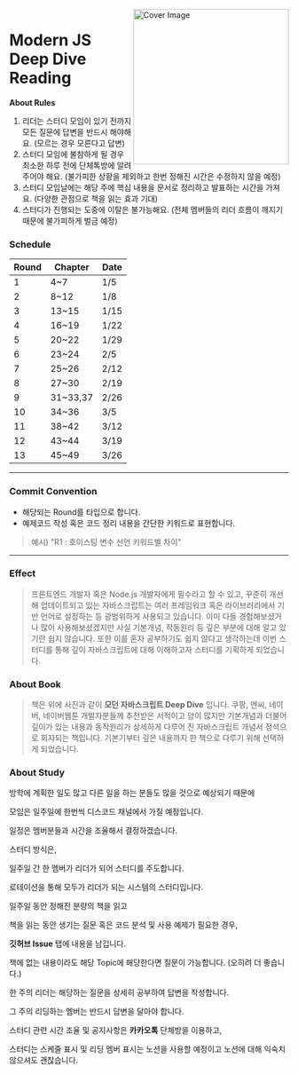 <img src="https://user-images.githubusercontent.com/46489446/147623793-81366884-23e2-41bd-96c9-71d846ebcfe8.jpeg" width="280" title="Cover Image" align="right">

# Modern JS Deep Dive Reading

**About Rules**

1. 리더는 스터디 모임이 있기 전까지 모든 질문에 답변을 반드시 해야해요. 
(모르는 경우 모른다고 답변)
2. 스터디 모임에 불참하게 될 경우 최소한 하루 전에 단체톡방에 알려주어야 해요.
(불가피한 상황을 제외하고 한번 정해진 시간은 수정하지 않을 예정)
3. 스터디 모임날에는 해당 주에 핵심 내용을 문서로 정리하고 발표하는 시간을 가져요.
(다양한 관점으로 책을 읽는 효과 기대)
4. 스터디가 진행되는 도중에 이탈은 불가능해요.
(전체 멤버들의 리더 흐름이 깨지기 때문에 불가피하게 벌금 예정)


### Schedule

| Round | Chapter | Date |
----|----|----
| 1 | 4~7 | 1/5 |
| 2 | 8~12 | 1/8 |
| 3 | 13~15 | 1/15 |
| 4 | 16~19 | 1/22 |
| 5 | 20~22 | 1/29 |
| 6 | 23~24 | 2/5 |
| 7 | 25~26 | 2/12 |
| 8 | 27~30 | 2/19 |
| 9 | 31~33,37 | 2/26 |
| 10 | 34~36 | 3/5 |
| 11 | 38~42 | 3/12 |
| 12 | 43~44 | 3/19 |
| 13 | 45~49 | 3/26 |

---

### Commit Convention
- 해당되는 Round를 타입으로 합니다.
- 예제코드 작성 혹은 코드 정리 내용을 간단한 키워드로 표현합니다.
> 예시) "R1 : 호이스팅 변수 선언 키워드별 차이"

--- 

### Effect
> 프론트엔드 개발자 혹은 Node.js 개발자에게 필수라고 할 수 있고, 꾸준히 개선해 업데이트되고 있는 자바스크립트는 여러 프레임워크 혹은 라이브러리에서 기반 언어로 설정하는 등 광범위하게 사용되고 있습니다. 이미 다들 경험해보셨거나 많이 사용해보셨겠지만 사실 기본개념, 작동원리 등 깊은 부분에 대해 알고 있기란 쉽지 않습니다. 또한 이를 혼자 공부하기도 쉽지 않다고 생각하는데 이번 스터디를 통해 깊이 자바스크립트에 대해 이해하고자 스터디를 기획하게 되었습니다.

### About Book
> 책은 위에 사진과 같이 **모던 자바스크립트 Deep Dive** 입니다. 쿠팡, 엔씨, 네이버, 네이버웹툰 개발자분들께 추천받은 서적이고 양이 많지만 기본개념과 더불어 깊이가 있는 내용과 동작원리가 상세하게 다루어 진 자바스크립트 개념서 정석으로 회자되는 책입니다. 기본기부터 깊은 내용까지 한 책으로 다루기 위해 선택하게 되었습니다.

### About Study

방학에 계획한 일도 많고 다른 일을 하는 분들도 많을 것으로 예상되기 때문에

모임은 일주일에 한번씩 디스코드 채널에서 가질 예정입니다.

일정은 멤버분들과 시간을 조율해서 결정하겠습니다.

스터디 방식은,

일주일 간 한 멤버가 리더가 되어 스터디를 주도합니다.

로테이션을 통해 모두가 리더가 되는 시스템의 스터디입니다.

일주일 동안 정해진 분량의 책을 읽고 

책을 읽는 동안 생기는 질문 혹은 코드 분석 및 사용 예제가 필요한 경우,

**깃허브 Issue** 탭에 내용을 남깁니다.

책에 없는 내용이라도 해당 Topic에 해당한다면 질문이 가능합니다. (오히려 더 좋습니다.)

한 주의 리더는 해당하는 질문을 상세히 공부하여 답변을 작성합니다.

그 주의 리딩하는 멤버는 반드시 답변을 달아야 합니다.

스터디 관련 시간 조율 및 공지사항은 **카카오톡** 단체방을 이용하고,

스터디는 스케줄 표시 및 리딩 멤버 표시는 노션을 사용할 예정이고 노션에 대해 익숙치 않으셔도 괜찮습니다.
